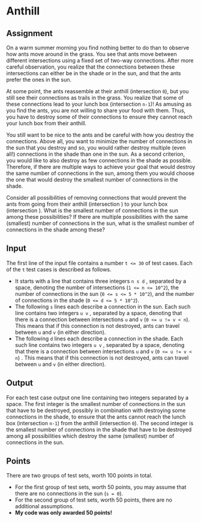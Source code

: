 # Anthill
## Assignment
On a warm summer morning you find nothing better to do than to observe how ants move around in the grass. You see that ants move between  different intersections using a fixed set of two-way connections. After more careful observation, you realize that the connections between these intersections can either be in the shade or in the sun, and that the ants prefer the ones in the sun.

At some point, the ants reassemble at their anthill (intersection `0`), but you still see their connections as trails in the grass. You realize that some of these connections lead to your lunch box (intersection `n-1`)! As amusing as you find the ants, you are not willing to share your food with them. Thus, you have to destroy some of their connections to ensure they cannot reach your lunch box from their anthill.

You still want to be nice to the ants and be careful with how you destroy the connections. Above all, you want to minimize the number of connections in the sun that you destroy and so, you would rather destroy multiple (even all!) connections in the shade than one in the sun. As a second criterion, you would like to also destroy as few connections in the shade as possible. Therefore, if there are multiple ways to achieve your goal that would destroy the same number of connections in the sun, among them you would choose the one that would destroy the smallest number of connections in the shade.

Consider all possibilities of removing connections that would prevent the ants from going from their anthill (intersection ) to your lunch box (intersection ). What is the smallest number of connections in the sun among these possibilities? If there are multiple possibilities with the same (smallest) number of connections in the sun, what is the smallest number of connections in the shade among these?

## Input
The first line of the input file contains a number `t <= 30` of test cases. Each of the `t` test cases is described as follows.

* It starts with a line that contains three integers `n s d` , separated by a space, denoting the number of intersections (`1 <= n <= 10^2`), the number of connections in the sun (`0 <= s <= 5 * 10^2`), and the number of connections in the shade (`0 <= d <= 5 * 10^2`).
* The following `s` lines each describe a connection in the sun. Each such line contains two integers `u v` , separated by a space, denoting that there is a connection between intersections `u` and `v`  (`0 <= u != v < n`). This means that if this connection is not destroyed, ants can travel between `u` and `v`  (in either direction).
* The following `d` lines each describe a connection in the shade. Each such line contains two integers `u v` , separated by a space, denoting that there is a connection between intersections `u`  and `v`   (`0 <= u != v < n`) . This means that if this connection is not destroyed, ants can travel between `u` and `v`  (in either direction).
## Output
For each test case output one line containing two integers separated by a space. The first integer is the smallest number of connections in the sun that have to be destroyed, possibly in combination with destroying some connections in the shade, to ensure that the ants cannot reach the lunch box (intersection `n-1`) from the anthill (intersection `0`). The second integer is the smallest number of connections in the shade that have to be destroyed among all possibilities which destroy the same (smallest) number of connections in the sun.

## Points
There are two groups of test sets, worth 100 points in total.

* For the first group of test sets, worth 50 points, you may assume that there are no connections in the sun (`s = 0`).
* For the second group of test sets, worth 50 points, there are no additional assumptions.
* **My code was only awarded 50 points!**
